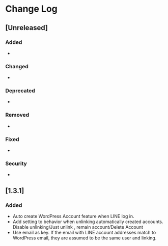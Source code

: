 # Change Log

## [Unreleased]
### Added
- 
### Changed
- 
### Deprecated
- 
### Removed
- 
### Fixed
- 
### Security
- 

## [1.3.1]
### Added
- Auto create WordPress Account feature when LINE log in. 
- Add setting to behavior when unlinking automatically created accounts. Disable unlinking/Just unlink , remain account/Delete Account
- Use email as key. If the email with LINE account addresses match to WordPress email, they are assumed to be the same user and linking.